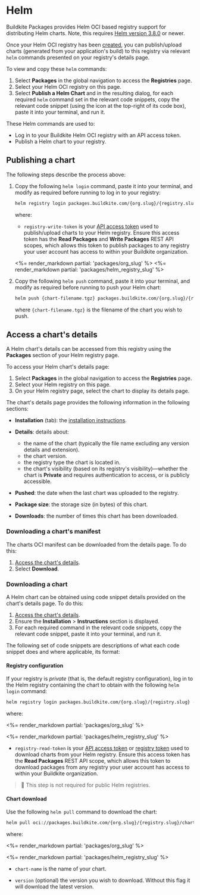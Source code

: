 # Helm

Buildkite Packages provides Helm OCI based registry support for distributing Helm charts. Note, this requires [Helm version 3.8.0](https://helm.sh/docs/topics/registries/) or newer.

Once your Helm OCI registry has been [created](/docs/packages/manage-registries#create-a-registry), you can publish/upload charts (generated from your application's build) to this registry via relevant `helm` commands presented on your registry's details page.

To view and copy these `helm` commands:

1. Select **Packages** in the global navigation to access the **Registries** page.
1. Select your Helm OCI registry on this page.
1. Select **Publish a Helm Chart** and in the resulting dialog, for each required `helm` command set in the relevant code snippets, copy the relevant code snippet (using the icon at the top-right of its code box), paste it into your terminal, and run it.

These Helm commands are used to:

- Log in to your Buildkite Helm OCI registry with an API access token.
- Publish a Helm chart to your registry.

## Publishing a chart

The following steps describe the process above:

1. Copy the following `helm login` command, paste it into your terminal, and modify as required before running to log in to your registry:

    ```bash
    helm registry login packages.buildkite.com/{org.slug}/{registry.slug} -u buildkite -p registry-write-token
    ```

    where:
    * `registry-write-token` is your [API access token](https://buildkite.com/user/api-access-tokens) used to publish/upload charts to your Helm registry. Ensure this access token has the **Read Packages** and **Write Packages** REST API scopes, which allows this token to publish packages to any registry your user account has access to within your Buildkite organization.

    <%= render_markdown partial: 'packages/org_slug' %>
    <%= render_markdown partial: 'packages/helm_registry_slug' %>

1. Copy the following `helm push` command, paste it into your terminal, and modify as required before running to push your Helm chart:

    ```bash
    helm push {chart-filename.tgz} packages.buildkite.com/{org.slug}/{registry.slug}
    ```

    where `{chart-filename.tgz}` is the filename of the chart you wish to push.

## Access a chart's details

A Helm chart's details can be accessed from this registry using the **Packages** section of your Helm registry page.

To access your Helm chart's details page:

1. Select **Packages** in the global navigation to access the **Registries** page.
1. Select your Helm  registry on this page.
1. On your Helm registry page, select the chart to display its details page.

The chart's details page provides the following information in the following sections:

- **Installation** (tab): the [installation instructions](#access-a-charts-details-downloading-a-chart).
- **Details**: details about:

    * the name of the chart (typically the file name excluding any version details and extension).
    * the chart version.
    * the registry type the chart is located in.
    * the chart's visibility (based on its registry's visibility)—whether the chart is **Private** and requires authentication to access, or is publicly accessible.

- **Pushed**: the date when the last chart was uploaded to the registry.
- **Package size**: the storage size (in bytes) of this chart.
- **Downloads**: the number of times this chart has been downloaded.

### Downloading a chart's manifest

The charts OCI manifest can be downloaded from the details page. To do this:

1. [Access the chart's details](#access-a-charts-details).
1. Select **Download**.

### Downloading a chart

A Helm chart can be obtained using code snippet details provided on the chart's details page. To do this:

1. [Access the chart's details](#access-a-charts-details).
1. Ensure the **Installation** > **Instructions** section is displayed.
1. For each required command in the relevant code snippets, copy the relevant code snippet, paste it into your terminal, and run it.

The following set of code snippets are descriptions of what each code snippet does and where applicable, its format:

#### Registry configuration

If your registry is _private_ (that is, the default registry configuration), log in to the Helm registry containing the chart to obtain with the following `helm login` command:

```bash
helm registry login packages.buildkite.com/{org.slug}/{registry.slug} -u buildkite -p registry-read-token
```

where:

<%= render_markdown partial: 'packages/org_slug' %>

<%= render_markdown partial: 'packages/helm_registry_slug' %>

- `registry-read-token` is your [API access token](https://buildkite.com/user/api-access-tokens) or [registry token](/docs/packages/manage-registries#update-a-registry-configure-registry-tokens) used to download charts from your Helm registry. Ensure this access token has the **Read Packages** REST API scope, which allows this token to download packages from any registry your user account has access to within your Buildkite organization.

> 📘
> This step is not required for public Helm registries.

#### Chart download

Use the following `helm pull` command to download the chart:

```bash
helm pull oci://packages.buildkite.com/{org.slug}/{registry.slug}/chart-name --version {version}
```

where:

<%= render_markdown partial: 'packages/org_slug' %>

<%= render_markdown partial: 'packages/helm_registry_slug' %>

- `chart-name` is the name of your chart.

- `version` (optional) the version you wish to download. Without this flag it will download the
  latest version.
